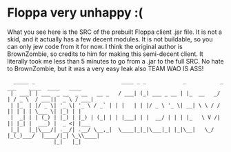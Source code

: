 # Floppa very unhappy :(

What you see here is the SRC of the prebuilt Floppa client .jar file. It is not a skid, and it actually has a few decent modules. It is not buildable, so you can only jew code from it for now. I think the original author is BrownZombie, so credits to him for making this semi-decent client. It literally took me less than 5 minutes to go from a .jar to the full SRC. No hate to BrownZombie, but it was a very easy leak also TEAM WAO IS ASS!


```
  _____ _                            ____ _ _            _           _   ___    ____  ____   ____ 
 |  ___| | ___  _ __  _ __   __ _   / ___| (_) ___ _ __ | |_  __   _/ | / _ \  / ___||  _ \ / ___|
 | |_  | |/ _ \| '_ \| '_ \ / _` | | |   | | |/ _ \ '_ \| __| \ \ / / || | | | \___ \| |_) | |    
 |  _| | | (_) | |_) | |_) | (_| | | |___| | |  __/ | | | |_   \ V /| || |_| |  ___) |  _ <| |___ 
 |_|   |_|\___/| .__/| .__/ \__,_|  \____|_|_|\___|_| |_|\__|   \_/ |_(_)___/  |____/|_| \_\\____|
               |_|   |_|                                                                                                                              
```
